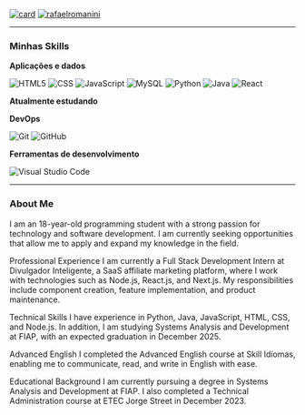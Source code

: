 [![card](https://github-readme-stats.vercel.app/api?username=rafaelromanini&theme=blue-green&show_icons=true)](https://github.com/anuraghazra/github-readme-stats) 
[![rafaelromanini](https://github-readme-stats.vercel.app/api/top-langs/?username=rafaelromanini&hide=html&layout=compact&theme=blue-green)](https://github.com/anuraghazra/github-readme-stats)

<hr>

<h3>Minhas Skills</h3>

**Aplicações e dados**

![HTML5](https://img.shields.io/badge/HTML5-E34F26?style=for-the-badge&logo=html5&logoColor=white)
![CSS](https://img.shields.io/badge/CSS3-1572B6?style=for-the-badge&logo=css3&logoColor=white)
![JavaScript](https://img.shields.io/badge/JavaScript-F7DF1E?style=for-the-badge&logo=javascript&logoColor=black)
![MySQL](https://img.shields.io/badge/MySQL-00000F?style=for-the-badge&logo=mysql&logoColor=white)
![Python](https://img.shields.io/badge/Python-3776AB?style=for-the-badge&logo=python&logoColor=white)
![Java](https://img.shields.io/badge/Java-ED8B00?style=for-the-badge&logo=openjdk&logoColor=white)
![React](https://img.shields.io/badge/React-20232A?style=for-the-badge&logo=react&logoColor=61DAFB)

**Atualmente estudando**



**DevOps**

![Git](https://img.shields.io/badge/-Git-333333?style=flat&logo=git)
![GitHub](https://img.shields.io/badge/-GitHub-333333?style=flat&logo=github)

**Ferramentas de desenvolvimento**

![Visual Studio Code](https://img.shields.io/badge/-Visual%20Studio%20Code-333333?style=flat&logo=visual-studio-code&logoColor=007ACC)

<hr>

<h3>About Me</h3>

I am an 18-year-old programming student with a strong passion for technology and software development. I am currently seeking opportunities that allow me to apply and expand my knowledge in the field.

Professional Experience
I am currently a Full Stack Development Intern at Divulgador Inteligente, a SaaS affiliate marketing platform, where I work with technologies such as Node.js, React.js, and Next.js. My responsibilities include component creation, feature implementation, and product maintenance.

Technical Skills
I have experience in Python, Java, JavaScript, HTML, CSS, and Node.js. In addition, I am studying Systems Analysis and Development at FIAP, with an expected graduation in December 2025.

Advanced English
I completed the Advanced English course at Skill Idiomas, enabling me to communicate, read, and write in English with ease.

Educational Background
I am currently pursuing a degree in Systems Analysis and Development at FIAP. I also completed a Technical Administration course at ETEC Jorge Street in December 2023.
